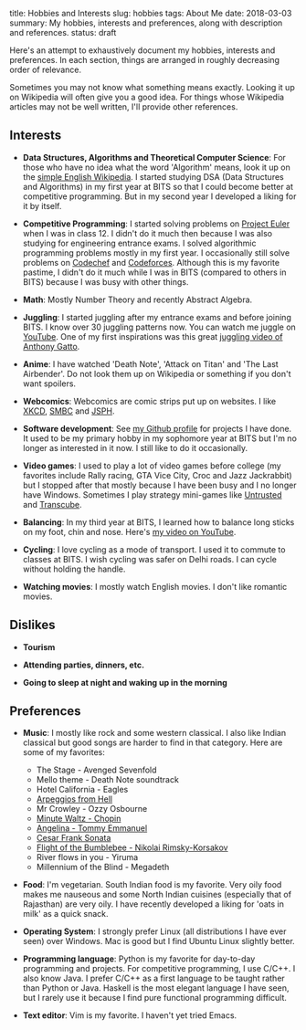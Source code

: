 title: Hobbies and Interests
slug: hobbies
tags: About Me
date: 2018-03-03
summary: My hobbies, interests and preferences, along with description and references.
status: draft


Here's an attempt to exhaustively document my hobbies, interests and preferences.
In each section, things are arranged in roughly decreasing order of relevance.

Sometimes you may not know what something means exactly.
Looking it up on Wikipedia will often give you a good idea.
For things whose Wikipedia articles may not be well written,
I'll provide other references.


## Interests

* **Data Structures, Algorithms and Theoretical Computer Science**:
  For those who have no idea what the word 'Algorithm' means, look it up on the
  [simple English Wikipedia](https://simple.wikipedia.org/wiki/Algorithm).
  I started studying DSA (Data Structures and Algorithms) in my first year at BITS
  so that I could become better at competitive programming.
  But in my second year I developed a liking for it by itself.

* **Competitive Programming**:
  I started solving problems on [Project Euler](https://projecteuler.net) when I was in class 12.
  I didn't do it much then because I was also studying for engineering entrance exams.
  I solved algorithmic programming problems mostly in my first year.
  I occasionally still solve problems on [Codechef](https://www.codechef.com) and [Codeforces](http://codeforces.com).
  Although this is my favorite pastime, I didn't do it much while I was in BITS
  (compared to others in BITS) because I was busy with other things.

* **Math**: Mostly Number Theory and recently Abstract Algebra.

* **Juggling**:
  I started juggling after my entrance exams and before joining BITS.
  I know over 30 juggling patterns now. You can watch me juggle on
  [YouTube](https://www.youtube.com/watch?v=xYrnQMHfDNE&list=PLACN_dyOcd_WSIzGV-4hVCQyQFmzKH1kb).
  One of my first inspirations was this great
  [juggling video of Anthony Gatto](https://www.youtube.com/watch?v=wP8tbLBls_M).

* **Anime**:
  I have watched 'Death Note', 'Attack on Titan' and 'The Last Airbender'.
  Do not look them up on Wikipedia or something if you don't want spoilers.

* **Webcomics**:
  Webcomics are comic strips put up on websites.
  I like [XKCD](https://xkcd.com), [SMBC](https://smbc-comics.com) and [JSPH](https://www.jspowerhour.com).

* **Software development**:
  See [my Github profile](https://github.com/sharmaeklavya2) for projects I have done.
  It used to be my primary hobby in my sophomore year at BITS but I'm no longer as interested in it now.
  I still like to do it occasionally.

* **Video games**:
  I used to play a lot of video games before college
  (my favorites include Rally racing, GTA Vice City, Croc and Jazz Jackrabbit)
  but I stopped after that mostly because I have been busy and I no longer have Windows.
  Sometimes I play strategy mini-games like [Untrusted](https://alexnisnevich.github.io/untrusted/)
  and [Transcube](http://code.jerev.be/ggo13-transcube/).

* **Balancing**:
  In my third year at BITS, I learned how to balance long sticks on my foot, chin and nose.
  Here's [my video on YouTube](https://www.youtube.com/watch?v=sOju-b6JRxI).

* **Cycling**:
  I love cycling as a mode of transport. I used it to commute to classes at BITS.
  I wish cycling was safer on Delhi roads. I can cycle without holding the handle.

* **Watching movies**:
  I mostly watch English movies. I don't like romantic movies.


## Dislikes

* **Tourism**

* **Attending parties, dinners, etc.**

* **Going to sleep at night and waking up in the morning**


## Preferences

* **Music**:
  I mostly like rock and some western classical.
  I also like Indian classical but good songs are harder to find in that category.
  Here are some of my favorites:

    * The Stage - Avenged Sevenfold
    * Mello theme - Death Note soundtrack
    * Hotel California - Eagles
    * [Arpeggios from Hell](https://www.youtube.com/watch?v=1B4pZBmI_gU)
    * Mr Crowley - Ozzy Osbourne
    * [Minute Waltz - Chopin](https://www.youtube.com/watch?v=I6y0eYcIJ5I)
    * [Angelina - Tommy Emmanuel](https://www.youtube.com/watch?v=XWS1IRF_IFA)
    * [Cesar Frank Sonata](https://www.youtube.com/watch?v=c5bzrB5QbSY)
    * [Flight of the Bumblebee - Nikolai Rimsky-Korsakov](https://www.youtube.com/watch?v=_sHURJwNjB8)
    * River flows in you - Yiruma
    * Millennium of the Blind - Megadeth

* **Food**:
  I'm vegetarian. South Indian food is my favorite.
  Very oily food makes me nauseous and some North Indian cuisines (especially that of Rajasthan) are very oily.
  I have recently developed a liking for 'oats in milk' as a quick snack.

* **Operating System**:
  I strongly prefer Linux (all distributions I have ever seen) over Windows.
  Mac is good but I find Ubuntu Linux slightly better.

* **Programming language**:
  Python is my favorite for day-to-day programming and projects.
  For competitive programming, I use C/C++. I also know Java.
  I prefer C/C++ as a first language to be taught rather than Python or Java.
  Haskell is the most elegant language I have seen,
  but I rarely use it because I find pure functional programming difficult.

* **Text editor**: Vim is my favorite. I haven't yet tried Emacs.

